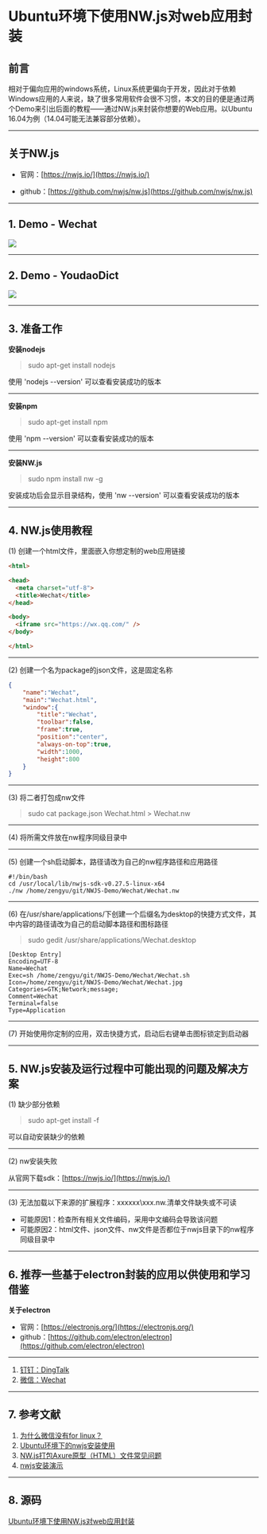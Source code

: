 # Ubuntu环境下使用NW.js对web应用封装

## 前言

相对于偏向应用的windows系统，Linux系统更偏向于开发，因此对于依赖Windows应用的人来说，缺了很多常用软件会很不习惯，本文的目的便是通过两个Demo来引出后面的教程——通过NW.js来封装你想要的Web应用。以Ubuntu 16.04为例（14.04可能无法兼容部分依赖）。

---
## 关于NW.js

- 官网：[https://nwjs.io/](https://nwjs.io/)

- github：[https://github.com/nwjs/nw.js](https://github.com/nwjs/nw.js)

---
## 1. Demo - Wechat

![](static/blog/image/NWjsDemo_wechat.png)

---
## 2. Demo - YoudaoDict

![](static/blog/image/NWjsDemo_youdaodict.png)

---
## 3. 准备工作

**安装nodejs**

> sudo apt-get install nodejs

使用 'nodejs --version' 可以查看安装成功的版本

---
**安装npm**

> sudo apt-get install npm

使用 'npm --version' 可以查看安装成功的版本

---
**安装NW.js**

> sudo npm install nw -g

安装成功后会显示目录结构，使用 'nw --version' 可以查看安装成功的版本

---
## 4. NW.js使用教程

(1) 创建一个html文件，里面嵌入你想定制的web应用链接

```html
<html>

<head>
  <meta charset="utf-8">
  <title>Wechat</title>
</head>

<body>
  <iframe src="https://wx.qq.com/" />
</body>

</html>
```

---
(2) 创建一个名为package的json文件，这是固定名称

```json
{
	"name":"Wechat",
	"main":"Wechat.html",
	"window":{
        "title":"Wechat",
        "toolbar":false,
        "frame":true,
        "position":"center",
        "always-on-top":true,
        "width":1000,
        "height":800
    }
}
```

---
(3) 将二者打包成nw文件

> sudo cat package.json Wechat.html > Wechat.nw

---
(4) 将所需文件放在nw程序同级目录中

---
(5) 创建一个sh启动脚本，路径请改为自己的nw程序路径和应用路径

```shell
#!/bin/bash
cd /usr/local/lib/nwjs-sdk-v0.27.5-linux-x64
./nw /home/zengyu/git/NWJS-Demo/Wechat/Wechat.nw
```

---
(6) 在/usr/share/applications/下创建一个后缀名为desktop的快捷方式文件，其中内容的路径请改为自己的启动脚本路径和图标路径

> sudo gedit /usr/share/applications/Wechat.desktop

```
[Desktop Entry]
Encoding=UTF-8
Name=Wechat
Exec=sh /home/zengyu/git/NWJS-Demo/Wechat/Wechat.sh
Icon=/home/zengyu/git/NWJS-Demo/Wechat/Wechat.jpg
Categories=GTK;Network;message;
Comment=Wechat
Terminal=false
Type=Application
```

---
(7) 开始使用你定制的应用，双击快捷方式，启动后右键单击图标锁定到启动器

---
## 5. NW.js安装及运行过程中可能出现的问题及解决方案

(1) 缺少部分依赖

> sudo apt-get install -f
	
可以自动安装缺少的依赖

---
(2) nw安装失败

从官网下载sdk：[https://nwjs.io/](https://nwjs.io/)

---
(3) 无法加载以下来源的扩展程序：xxxxxx\xxx.nw.清单文件缺失或不可读
		
- 可能原因1：检查所有相关文件编码，采用中文编码会导致该问题
- 可能原因2：html文件、json文件、nw文件是否都位于nwjs目录下的nw程序同级目录中

---
## 6. 推荐一些基于electron封装的应用以供使用和学习借鉴

**关于electron**

- 官网：[https://electronjs.org/](https://electronjs.org/)
- github：[https://github.com/electron/electron](https://github.com/electron/electron)

---
1. [钉钉：DingTalk](https://github.com/nashaofu/dingtalk)
2. [微信：Wechat](https://github.com/geeeeeeeeek/electronic-wechat)

---
## 7. 参考文献

1. [为什么微信没有for linux？](https://www.zhihu.com/question/39977685)
2. [Ubuntu环境下的nwjs安装使用 ](http://blog.csdn.net/running_meng/article/details/78180930)
3. [NW.js打包Axure原型（HTML）文件常见问题](http://www.raedme.cn/tutorial/333.html)
4. [nwjs安装演示](https://www.npmjs.com/package/nwjs)

---
## 8. 源码

[Ubuntu环境下使用NW.js对web应用封装](https://github.com/universezy/NW.js-Demo)
